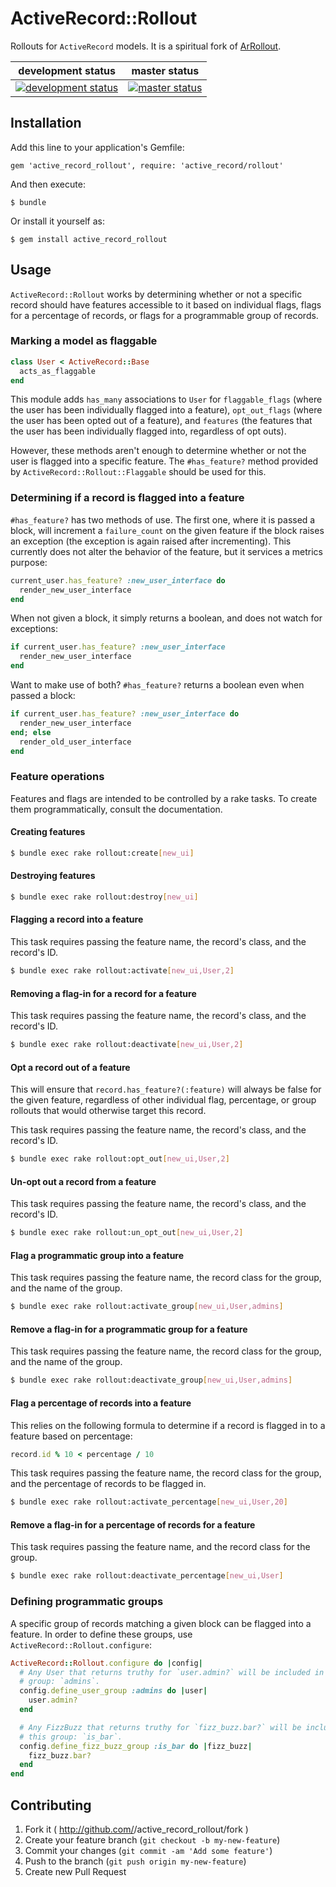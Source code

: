 # ActiveRecord::Rollout

Rollouts for `ActiveRecord` models. It is a spiritual fork of [ArRollout](https://github.com/markpundsack/ar_rollout).

| development status | master status |
| ------------------ | ------------- |
| [![development status][dev_image]][branch_status] | [![master status][master_image]][branch_status] |

[dev_image]: https://api.travis-ci.org/jclem/active_record_rollout.png?branch=development
[master_image]: https://api.travis-ci.org/jclem/active_record_rollout.png?branch=master
[branch_status]: https://travis-ci.org/jclem/active_record_rollout/branches

## Installation

Add this line to your application's Gemfile:

    gem 'active_record_rollout', require: 'active_record/rollout'

And then execute:

    $ bundle

Or install it yourself as:

    $ gem install active_record_rollout

## Usage

`ActiveRecord::Rollout` works by determining whether or not a specific record
should have features accessible to it based on individual flags, flags for a
percentage of records, or flags for a programmable group of records.

### Marking a model as flaggable

```ruby
class User < ActiveRecord::Base
  acts_as_flaggable
end
```

This module adds `has_many` associations to `User` for `flaggable_flags` (where
the user has been individually flagged into a feature), `opt_out_flags` (where
the user has been opted out of a feature), and `features` (the features that
the user has been individually flagged into, regardless of opt outs).

However, these methods aren't enough to determine whether or not the user is
flagged into a specific feature. The `#has_feature?` method provided by
`ActiveRecord::Rollout::Flaggable` should be used for this.

### Determining if a record is flagged into a feature

`#has_feature?` has two methods of use. The first one, where it is passed a
block, will increment a `failure_count` on the given feature if the block
raises an exception (the exception is again raised after incrementing). This
currently does not alter the behavior of the feature, but it services a metrics
purpose:

```ruby
current_user.has_feature? :new_user_interface do
  render_new_user_interface
end
```

When not given a block, it simply returns a boolean, and does not watch for
exceptions:

```ruby
if current_user.has_feature? :new_user_interface
  render_new_user_interface
end
```

Want to make use of both? `#has_feature?` returns a boolean even when passed
a block:

```ruby
if current_user.has_feature? :new_user_interface do
  render_new_user_interface
end; else
  render_old_user_interface
end
```

### Feature operations

Features and flags are intended to be controlled by a rake tasks. To create
them programmatically, consult the documentation.

#### Creating features

```sh
$ bundle exec rake rollout:create[new_ui]
```

#### Destroying features

```sh
$ bundle exec rake rollout:destroy[new_ui]
```

#### Flagging a record into a feature

This task requires passing the feature name, the record's class, and the
record's ID.

```sh
$ bundle exec rake rollout:activate[new_ui,User,2]
```

#### Removing a flag-in for a record for a feature

This task requires passing the feature name, the record's class, and the
record's ID.

```sh
$ bundle exec rake rollout:deactivate[new_ui,User,2]
```

#### Opt a record out of a feature

This will ensure that `record.has_feature?(:feature)` will always be false for
the given feature, regardless of other individual flag, percentage, or group
rollouts that would otherwise target this record.

This task requires passing the feature name, the record's class, and the
record's ID.

```sh
$ bundle exec rake rollout:opt_out[new_ui,User,2]
```

#### Un-opt out a record from a feature

This task requires passing the feature name, the record's class, and the
record's ID.

```sh
$ bundle exec rake rollout:un_opt_out[new_ui,User,2]
```

#### Flag a programmatic group into a feature

This task requires passing the feature name, the record class for the group,
and the name of the group.

```sh
$ bundle exec rake rollout:activate_group[new_ui,User,admins]
```

#### Remove a flag-in for a programmatic group for a feature

This task requires passing the feature name, the record class for the group,
and the name of the group.

```sh
$ bundle exec rake rollout:deactivate_group[new_ui,User,admins]
```

#### Flag a percentage of records into a feature

This relies on the following formula to determine if a record is flagged in to
a feature based on percentage:

```ruby
record.id % 10 < percentage / 10
```

This task requires passing the feature name, the record class for the group,
and the percentage of records to be flagged in.

```sh
$ bundle exec rake rollout:activate_percentage[new_ui,User,20]
```

#### Remove a flag-in for a percentage of records for a feature

This task requires passing the feature name, and the record class for the group.

```sh
$ bundle exec rake rollout:deactivate_percentage[new_ui,User]
```

### Defining programmatic groups

A specific group of records matching a given block can be flagged into a
feature. In order to define these groups, use
`ActiveRecord::Rollout.configure`:

```ruby
ActiveRecord::Rollout.configure do |config|
  # Any User that returns truthy for `user.admin?` will be included in this
  # group: `admins`.
  config.define_user_group :admins do |user|
    user.admin?
  end

  # Any FizzBuzz that returns truthy for `fizz_buzz.bar?` will be included in
  # this group: `is_bar`.
  config.define_fizz_buzz_group :is_bar do |fizz_buzz|
    fizz_buzz.bar?
  end
end
```

## Contributing

1. Fork it ( http://github.com/<my-github-username>/active_record_rollout/fork )
2. Create your feature branch (`git checkout -b my-new-feature`)
3. Commit your changes (`git commit -am 'Add some feature'`)
4. Push to the branch (`git push origin my-new-feature`)
5. Create new Pull Request
